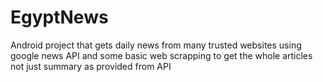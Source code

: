 # EgyptNews

Android project that gets daily news from many trusted websites 
using google news API and some basic web scrapping to get the whole articles not just summary as provided from API  
